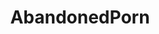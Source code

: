 ---
title: AbandonedPorn
crosslinks:
- PornOverlords
- youtubefactsbot
- youtubot
- rustyrails
- nosleep
- urbanexploration
- pics
- submechanophobia
- u_imguralbumbot
- evilbuildings
- tmsbmeta
- shittyHDR
- creepy
- ThePicturesofTacHam
- Birmingham
- AskReddit
- bestof
- excgarated
- architecture
- CrappyDesign
---